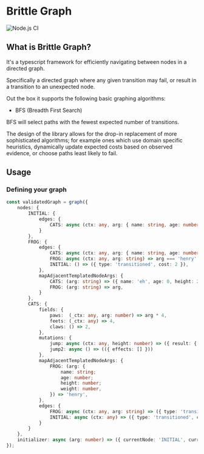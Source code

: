 # Brittle Graph
![Node.js CI](https://github.com/Stitch-Money/brittle-graph/workflows/Node.js%20CI/badge.svg?branch=master)

## What is Brittle Graph?

It's a typescript framework for efficiently navigating between nodes in a directed graph. 

Specifically a directed graph where any given transition may fail, or result in a
transition to an unexpected node. 

Out the box it supports the following basic graphing algorithms:
 - BFS (Breadth First Search)

BFS will select paths with the fewest expected number of transitions.

The design of the library allows for the drop-in replacement of more 
sophisticated algorithms; for example ones which use domain specific heuristics, dynamically update expected costs based on observed evidence, or choose paths 
least likely to fail.

## Usage
### Defining your graph

```typescript
const validatedGraph = graph({
    nodes: {
        INITIAL: {
            edges: {
                CATS: async (ctx: any, arg: { name: string, age: number, height: number }) => ({ type: 'transitioned', cost: 2 })
            }
        },
        FROG: {
            edges: {
                CATS: async (ctx: any, arg: { name: string, age: number, weight: number }) => ({ type: 'transitioned', cost: 2 }),
                FROG: async (ctx: any, arg: string) => arg === 'henry' ? ({ type: 'transitioned', cost: 30 }) : ({ type: 'transitioned', cost: 1 }),
                INITIAL: () => ({ type: 'transitioned', cost: 2 }),
            },
            mapAdjacentTemplatedNodeArgs: {
                CATS: (arg: string) => ({ name: 'eh', age: 0, height: 23, weight: 24 }),
                FROG: (arg: string) => arg,
            }
        },
        CATS: {
            fields: {
                paws:  (_ctx: any, arg: number) => arg * 4,
                feets: (_ctx: any) => 4,
                claws: () => 2,
            },
            mutations: {
                jump: async (ctx: any, height: number) => ({ result: { value: 'six' }, effects: [{ type: 'transitioned', to: 'FROG' }] }),
                jump2: async () => (({ effects: [] }))
            },
            mapAdjacentTemplatedNodeArgs: {
                FROG: (arg: {
                    name: string;
                    age: number;
                    height: number;
                    weight: number,
                }) => 'henry',
            },
            edges: {
                FROG: async (ctx: any, arg: string) => ({ type: 'transitioned', cost: 4 }),
                INITIAL: async (ctx: any) => ({ type: 'transitioned', cost: 3 })
            }
        }
    },
    initializer: async (arg: number) => ({ currentNode: 'INITIAL', currentState: { count: 0 } }),
});
```
